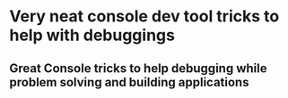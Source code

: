 # Very neat console dev tool tricks to help with debuggings

## Great Console tricks to help debugging while problem solving and building applications
